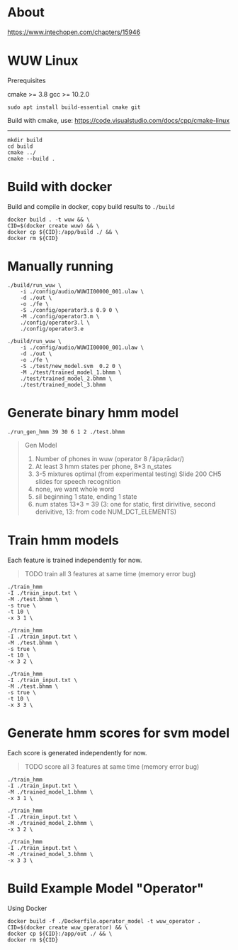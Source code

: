 # About

https://www.intechopen.com/chapters/15946

# WUW Linux
Prerequisites

cmake >= 3.8
gcc >= 10.2.0

```
sudo apt install build-essential cmake git
```

Build with cmake, use: https://code.visualstudio.com/docs/cpp/cmake-linux


----
```
mkdir build
cd build
cmake ../
cmake --build .
```
# Build with docker

Build and compile in docker, copy build results to `./build`
```
docker build . -t wuw && \
CID=$(docker create wuw) && \
docker cp ${CID}:/app/build ./ && \
docker rm ${CID}
```

# Manually running
```
./build/run_wuw \
    -i ./config/audio/WUWII00000_001.ulaw \
    -d ./out \
    -o ./fe \
    -S ./config/operator3.s 0.9 0 \
    -M ./config/operator3.m \
    ./config/operator3.l \
    ./config/operator3.e
```

```
./build/run_wuw \
    -i ./config/audio/WUWII00000_001.ulaw \
    -d ./out \
    -o ./fe \
    -S ./test/new_model.svm  0.2 0 \
    -M ./test/trained_model_1.bhmm \
    ./test/trained_model_2.bhmm \
    ./test/trained_model_3.bhmm
```

# Generate binary hmm model
```
./run_gen_hmm 39 30 6 1 2 ./test.bhmm
```
> Gen Model
> 1. Number of phones in wuw (operator 8 /ˈäpəˌrādər/)
> 2. At least 3 hmm states per phone, 8*3 n_states
> 3. 3-5 mixtures optimal (from experimental testing) Slide 200 CH5 slides for speech recognition
> 4. none, we want whole word
> 5. sil beginning 1 state, ending 1 state
> 6. num states 13*3 = 39 (3: one for static, first dirivitive, second derivitive, 13: from code NUM_DCT_ELEMENTS)

# Train hmm models
Each feature is trained independently for now.

> TODO train all 3 features at same time (memory error bug)
```
./train_hmm
-I ./train_input.txt \
-M ./test.bhmm \
-s true \
-t 10 \
-x 3 1 \

./train_hmm
-I ./train_input.txt \
-M ./test.bhmm \
-s true \
-t 10 \
-x 3 2 \

./train_hmm
-I ./train_input.txt \
-M ./test.bhmm \
-s true \
-t 10 \
-x 3 3 \
```

# Generate hmm scores for svm model
Each score is generated independently for now.

> TODO score all 3 features at same time (memory error bug)
```
./train_hmm
-I ./train_input.txt \
-M ./trained_model_1.bhmm \
-x 3 1 \

./train_hmm
-I ./train_input.txt \
-M ./trained_model_2.bhmm \
-x 3 2 \

./train_hmm
-I ./train_input.txt \
-M ./trained_model_3.bhmm \
-x 3 3 \
```


# Build Example Model "Operator"
Using Docker
```
docker build -f ./Dockerfile.operator_model -t wuw_operator .
CID=$(docker create wuw_operator) && \
docker cp ${CID}:/app/out ./ && \
docker rm ${CID}
```
